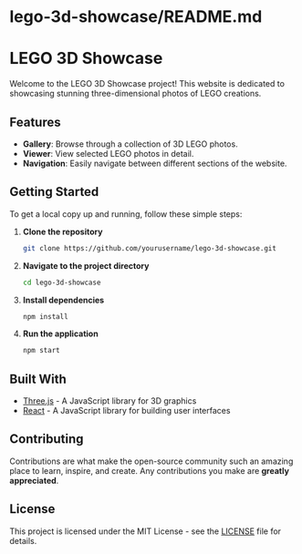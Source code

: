 # lego-3d-showcase/README.md

# LEGO 3D Showcase

Welcome to the LEGO 3D Showcase project! This website is dedicated to showcasing stunning three-dimensional photos of LEGO creations. 

## Features

- **Gallery**: Browse through a collection of 3D LEGO photos.
- **Viewer**: View selected LEGO photos in detail.
- **Navigation**: Easily navigate between different sections of the website.

## Getting Started

To get a local copy up and running, follow these simple steps:

1. **Clone the repository**
   ```bash
   git clone https://github.com/yourusername/lego-3d-showcase.git
   ```

2. **Navigate to the project directory**
   ```bash
   cd lego-3d-showcase
   ```

3. **Install dependencies**
   ```bash
   npm install
   ```

4. **Run the application**
   ```bash
   npm start
   ```

## Built With

- [Three.js](https://threejs.org/) - A JavaScript library for 3D graphics
- [React](https://reactjs.org/) - A JavaScript library for building user interfaces

## Contributing

Contributions are what make the open-source community such an amazing place to learn, inspire, and create. Any contributions you make are **greatly appreciated**.

## License

This project is licensed under the MIT License - see the [LICENSE](LICENSE) file for details.